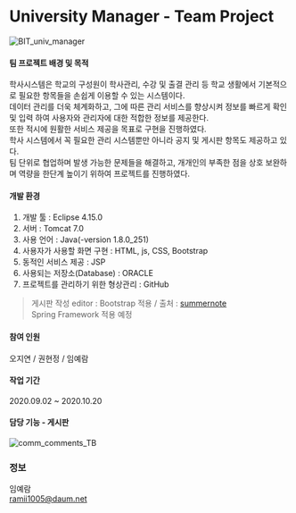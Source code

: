 # University Manager - Team Project
![BIT_univ_manager](https://user-images.githubusercontent.com/65805046/96677159-fa058a80-13a9-11eb-9db2-8fbb5c165378.PNG)


#### 팀 프로젝트 배경 및 목적
학사시스템은 학교의 구성원이 학사관리, 수강 및 출결 관리 등 학교 생활에서 기본적으로 필요한 항목들을 손쉽게 이용할 수 있는 시스템이다.   
데이터 관리를 더욱 체계화하고, 그에 따른 관리 서비스를 향상시켜 정보를 빠르게 확인 및 입력 하여 사용자와 관리자에 대한 적합한 정보를 제공한다.   
또한 적시에 원활한 서비스 제공을 목표로 구현을 진행하였다.   
학사 시스템에서 꼭 필요한 관리 시스템뿐만 아니라 공지 및 게시판 항목도 제공하고 있다.   
팀 단위로 협업하며 발생 가능한 문제들을 해결하고, 개개인의 부족한 점을 상호 보완하며 역량을 한단계 높이기 위하여 프로젝트를 진행하였다.   

#### 개발 환경
1. 개발 툴 : Eclipse 4.15.0
2. 서버 : Tomcat 7.0
3. 사용 언어 : Java(-version 1.8.0_251)
4. 사용자가 사용할 화면 구현 : HTML, js, CSS, Bootstrap
5. 동적인 서비스 제공 : JSP
6. 사용되는 저장소(Database) : ORACLE
7. 프로젝트를 관리하기 위한 형상관리 : GitHub
> 게시판 작성 editor : Bootstrap 적용 / 출처 : [summernote](https://summernote.org/)   
> Spring Framework 적용 예정

#### 참여 인원
오지연 / 권현정 / 임예람

#### 작업 기간
2020.09.02 ~ 2020.10.20

#### 담당 기능 - 게시판
![comm_comments_TB](https://user-images.githubusercontent.com/65805046/96675749-929a0b80-13a6-11eb-83c4-b87e972926b7.PNG)

### 정보
임예람   
ramii1005@daum.net
